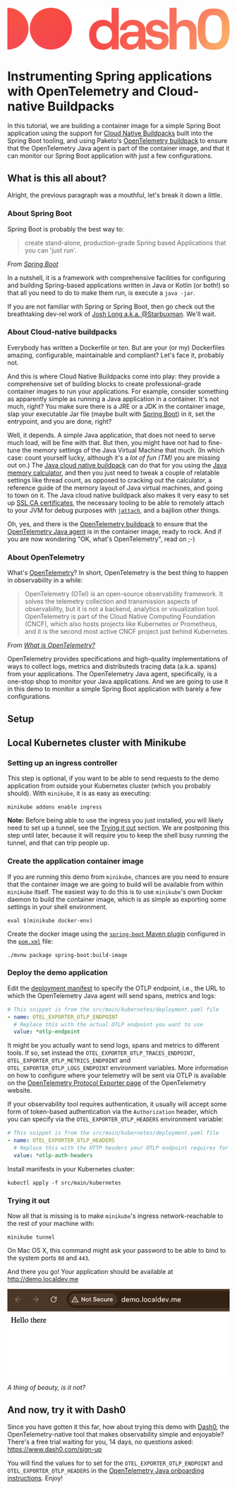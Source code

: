 ![This tutorial is courtesy of Dash0](./images/dash0-logo.png)

# Instrumenting Spring applications with OpenTelemetry and Cloud-native Buildpacks

In this tutorial, we are building a container image for a simple Spring Boot application using the support for [Cloud Native Buildpacks](https://buildpacks.io/) built into the Spring Boot tooling, and using Paketo's [OpenTelemetry buildpack](https://github.com/paketo-buildpacks/opentelemetry) to ensure that the OpenTelemetry Java agent is part of the container image, and that it can monitor our Spring Boot application with just a few configurations. 

## What is this all about?

Alright, the previous paragraph was a mouthful, let's break it down a little.

### About Spring Boot

Spring Boot is probably the best way to:

> create stand-alone, production-grade Spring based Applications that you can 'just run'.

_From [Spring Boot](https://spring.io/projects/spring-boot)_

In a nutshell, it is a framework with comprehensive facilities for configuring and building Spring-based applications written in Java or Kotlin (or both!) so that all you need to do to make them run, is execute a `java -jar`.

If you are not familiar with Spring or Spring Boot, then go check out the breathtaking dev-rel work of [Josh Long a.k.a. @Starbuxman](https://github.com/joshlong).
We'll wait.

### About Cloud-native buildpacks

Everybody has written a Dockerfile or ten.
But are your (or my) Dockerfiles amazing, configurable, maintainable and compliant?
Let's face it, probably not.

And this is where Cloud Native Buildpacks come into play: they provide a comprehensive set of building blocks to create professional-grade container images to run your applications.
For example, consider something as apparently simple as running a Java application in a container.
It's not much, right?
You make sure there is a JRE or a JDK in the container image, slap your executable Jar file (maybe built with [Spring Boot](#about-spring-boot)) in it, set the entrypoint, and you are done, right?

Well, it depends.
A simple Java application, that does not need to serve much load, will be fine with that.
But then, you might have not had to fine-tune the memory settings of the Java Virtual Machine that much.
(In which case: count yourself lucky, although it's a _lot of fun (TM)_ you are missing out on.)
The [Java cloud native buildpack](https://github.com/paketo-buildpacks/java) can do that for you using the [Java memory calculator](https://paketo.io/docs/reference/java-reference/#memory-calculator), and then you just need to tweak a couple of relatable settings like thread count, as opposed to cracking out the calculator, a reference guide of the memory layout of Java virtual machines, and going to town on it. 
The Java cloud native buildpack also makes it very easy to set up [SSL CA certificates](https://github.com/paketo-buildpacks/java?tab=readme-ov-file#:~:text=paketo%2Dbuildpacks/ca%2Dcertificates), the necessary tooling to be able to remotely attach to your JVM for debug purposes with [`jattach`](https://github.com/paketo-buildpacks/jattach), and a bajilion other things.

Oh, yes, and there is the [OpenTelemetry buildpack](https://github.com/paketo-buildpacks/opentelemetry) to ensure that the [OpenTelemetry Java agent](https://github.com/open-telemetry/opentelemetry-java-instrumentation) is in the container image, ready to rock.
And if you are now wondering "OK, what's OpenTelemetry", read on ;-)

### About OpenTelemetry

What's [OpenTelemetry](https://opentelemetry.io/)?
In short, OpenTelemetry is the best thing to happen in observability in a while:

> OpenTelemetry (OTel) is an open-source observability framework.
> It solves the telemetry collection and transmission aspects of observability, but it is not a backend, analytics or visualization tool.
> OpenTelemetry is part of the Cloud Native Computing Foundation (CNCF), which also hosts projects like Kubernetes or Prometheus, and it is the second most active CNCF project just behind Kubernetes.

_From [What is OpenTelemetry?](https://www.dash0.com/faq/what-is-opentelemetry)_

OpenTelemetry provides specifications and high-quality implementations of ways to collect logs, metrics and distributeds tracing data (a.k.a. spans) from your applications.
The OpenTelemetry Java agent, specifically, is a one-stop shop to monitor your Java applications.
And we are going to use it in this demo to monitor a simple Spring Boot application with barely a few configurations.

## Setup

## Local Kubernetes cluster with Minikube

### Setting up an ingress controller

This step is optional, if you want to be able to send requests to the demo application from outside your Kubernetes cluster (which you probably should).
With `minikube`, it is as easy as executing:

```shell
minikube addons enable ingress
```

**Note:** Before being able to use the ingress you just installed, you will likely need to set up a tunnel, see the [Trying it out](#trying-it-out) section.
We are postponing this step until later, because it will require you to keep the shell busy running the tunnel, and that can trip people up.

### Create the application container image

If you are running this demo from `minikube`, chances are you need to ensure that the container image we are going to build will be available from within `minikube` itself.
The easiest way to do this is to use `minikube`'s own Docker daemon to build the container image, which is as simple as exporting some settings in your shell environment.

```shell
eval $(minikube docker-env)
```

Create the docker image using the [`spring-boot` Maven plugin](https://docs.spring.io/spring-boot/maven-plugin/index.html) configured in the [`pom.xml`](./pom.xml) file:

```shell
./mvnw package spring-boot:build-image
```

### Deploy the demo application

Edit the [deployment manifest](./src/main/kubernetes/deployment.yaml) to specify the OTLP endpoint, i.e., the URL to which the OpenTelemetry Java agent will send spans, metrics and logs:

```yaml
# This snippet is from the src/main/kubernetes/deployment.yaml file
- name: OTEL_EXPORTER_OTLP_ENDPOINT
  # Replace this with the actual OTLP endpoint you want to use
  value: *otlp-endpoint
```

It might be you actually want to send logs, spans and metrics to different tools.
If so, set instead the `OTEL_EXPORTER_OTLP_TRACES_ENDPOINT`, `OTEL_EXPORTER_OTLP_METRICS_ENDPOINT` and `OTEL_EXPORTER_OTLP_LOGS_ENDPOINT` environment variables.
More information on how to configure where your telemetry will be sent via OTLP is available on the [OpenTelemetry Protocol Exporter page](https://opentelemetry.io/docs/specs/otel/protocol/exporter/) of the OpenTelemetry website.

If your observability tool requires authentication, it usually will accept some form of token-based authentication via the `Authorization` header, which you can specify via the `OTEL_EXPORTER_OTLP_HEADERS` environment variable:

```yaml
# This snippet is from the src/main/kubernetes/deployment.yaml file
- name: OTEL_EXPORTER_OTLP_HEADERS
  # Replace this with the HTTP headers your OTLP endpoint requires for authorization
  value: *otlp-auth-headers
```

Install manifests in your Kubernetes cluster:

```shell
kubectl apply -f src/main/kubernetes
```

### Trying it out

Now all that is missing is to make `minikube`'s ingress network-reachable to the rest of your machine with:

```shell
minikube tunnel
```

On Mac OS X, this command might ask your password to be able to bind to the system ports `80` and `443`.

And there you go!
Your application should be available at http://demo.localdev.me

![The pinnacle of web design in all its glory](./images/demo-app.png)

_A thing of beauty, is it not?_

## And now, try it with Dash0

Since you have gotten it this far, how about trying this demo with [Dash0](https://www.dash0.com/), the OpenTelemetry-native tool that makes observability simple and enjoyable?
There's a free trial waiting for you, 14 days, no questions asked: https://www.dash0.com/sign-up

You will find the values for to set for the `OTEL_EXPORTER_OTLP_ENDPOINT` and `OTEL_EXPORTER_OTLP_HEADERS` in the [OpenTelemetry Java onboarding instructions](https://app.dash0.com/onboarding/instructions/programming-languages/java).
Enjoy!

